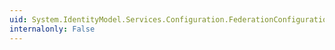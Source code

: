 ```yaml
---
uid: System.IdentityModel.Services.Configuration.FederationConfigurationCreatedEventArgs.#ctor(System.IdentityModel.Services.Configuration.FederationConfiguration)
internalonly: False
---
```

